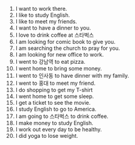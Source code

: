 1. I want to work there.
2. I like to study English.
3. I like to meet my friends.
4. I want to have a dinner to you.
5. I love to drink coffee at 스타벅스
6. I am looking for comic book to give you.
7. I am searching the church to pray for you.
8. I am looking for new office to work.
9. I went to 강남역 to eat pizza.
10. I went home to bring some money.
11. I went to 인사동 to have dinner with my family.
12. I went to 홍대 to meet my friend.
13. I do shopping to get my T-shirt
14. I went home to get some sleep.
15. I get a ticket to see the movie.
16. I study English to go to America.
17. I am going to 스타벅스 to drink coffee.
18. I make money to study English.
19. I work out every day to be healthy.
20. I did yoga to lose weight.
